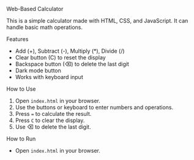 Web-Based Calculator

This is a simple calculator made with HTML, CSS, and JavaScript. It can handle basic math operations.

Features
- Add (+), Subtract (-), Multiply (*), Divide (/)  
- Clear button (C) to reset the display  
- Backspace button (⌫) to delete the last digit  
- Dark mode button  
- Works with keyboard input  

How to Use
1. Open `index.html` in your browser.  
2. Use the buttons or keyboard to enter numbers and operations.  
3. Press `=` to calculate the result.  
4. Press `C` to clear the display.  
5. Use ⌫ to delete the last digit.  

How to Run
- Open `index.html` in your browser.  

 
